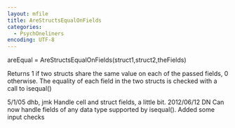 ```yaml
---
layout: mfile
title: AreStructsEqualOnFields
categories:
  - PsychOneliners
encoding: UTF-8
---
```


areEqual = AreStructsEqualOnFields(struct1,struct2,theFields)

Returns 1 if two structs share the same value on each of the passed
fields, 0 otherwise.  The equality of each field in the two structs is
checked with a call to isequal()

5/1/05     dhb, jmk   Handle cell and struct fields, a little bit.
2012/06/12 DN         Can now handle fields of any data type supported by
                      isequal(). Added some input checks